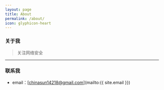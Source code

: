 ```yaml
---
layout: page
title: About
permalink: /about/
icon: glyphicon-heart
---
```


### 关于我

> 关注网络安全
---

### 联系我

* email：[chinasun14218@gmail.com](mailto:{{ site.email }})
